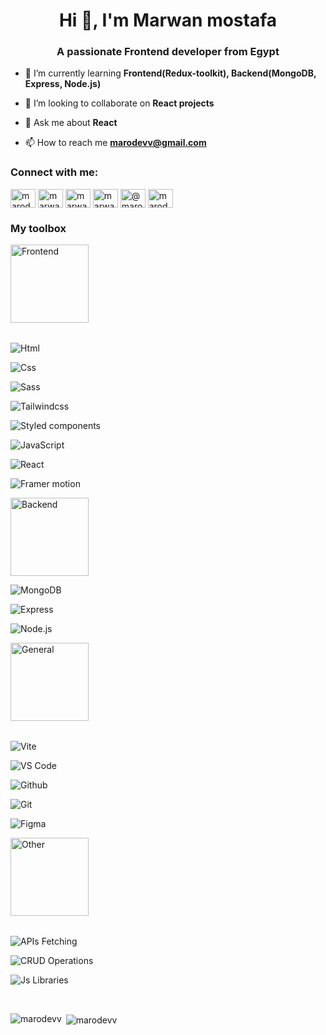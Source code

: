 <h1 align="center">Hi 👋, I'm Marwan mostafa</h1>
<h3 align="center">A passionate Frontend developer from Egypt</h3>

- 🌱 I’m currently learning **Frontend(Redux-toolkit), Backend(MongoDB, Express, Node.js)**

- 👯 I’m looking to collaborate on **React projects**

- 💬 Ask me about **React**

- 📫 How to reach me **marodevv@gmail.com**

<h3 align="left">Connect with me:</h3>
<p align="left">    
<a href="https://dev.to/marodevv" target="blank"><img align="center" src="https://raw.githubusercontent.com/rahuldkjain/github-profile-readme-generator/master/src/images/icons/Social/devto.svg" alt="marodevv" height="30" width="40" /></a>
<a href="https://linkedin.com/in/marwan-mostafa-4ba111210" target="blank"><img align="center" src="https://raw.githubusercontent.com/rahuldkjain/github-profile-readme-generator/master/src/images/icons/Social/linked-in-alt.svg" alt="marwan-mostafa-4ba111210" height="30" width="40" /></a>
<a href="https://fb.com/marwanmostafa24" target="blank"><img align="center" src="https://raw.githubusercontent.com/rahuldkjain/github-profile-readme-generator/master/src/images/icons/Social/facebook.svg" alt="marwanmostafa24" height="30" width="40" /></a>
<a href="https://instagram.com/marwan_mostafa24" target="blank"><img align="center" src="https://raw.githubusercontent.com/rahuldkjain/github-profile-readme-generator/master/src/images/icons/Social/instagram.svg" alt="marwan_mostafa24" height="30" width="40" /></a>
<a href="https://hashnode.com/@marodevv" target="blank"><img align="center" src="https://raw.githubusercontent.com/rahuldkjain/github-profile-readme-generator/master/src/images/icons/Social/hashnode.svg" alt="@marodevv" height="30" width="40" /></a>
<a href="https://www.leetcode.com/marodevv" target="blank"><img align="center" src="https://raw.githubusercontent.com/rahuldkjain/github-profile-readme-generator/master/src/images/icons/Social/leet-code.svg" alt="marodevv" height="30" width="40" /></a>
</p>

<h3 align="left">My toolbox</h3>
<div>
  <p style="margin-bottom:2rem;"> 
     <img alt="Frontend" src="https://img.shields.io/badge/Frontend--red" width="125">
  </p>
  
  <p>
     <img alt="Html" src="https://img.shields.io/badge/Html--white">
  </p>
  
  <p>
     <img alt="Css" src="https://img.shields.io/badge/Css--white">
  </p>
  
  <p>
     <img alt="Sass" src="https://img.shields.io/badge/Sass--white">
  </p>
  
  <p>
     <img alt="Tailwindcss" src="https://img.shields.io/badge/Tailwindcss--white">
  </p>
  
  <p>
     <img alt="Styled components" src="https://img.shields.io/badge/Styled components--white">
  </p>

  <p>
     <img alt="JavaScript" src="https://img.shields.io/badge/JavaScript--white">
  </p>

  <p>
     <img alt="React" src="https://img.shields.io/badge/React--white">
  </p>

  <p>
     <img alt="Framer motion" src="https://img.shields.io/badge/Framer motion--white">
  </p>

  <p>
     <img alt="Backend" src="https://img.shields.io/badge/Backend--red" width="125">
  </p>
  
  <p> 
     <img alt="MongoDB" src="https://img.shields.io/badge/MongoDB--white">
  </p>
  
  <p>
     <img alt="Express" src="https://img.shields.io/badge/Express--white">
  </p>
  
  <p>
     <img alt="Node.js" src="https://img.shields.io/badge/Node.js--white">
  </p>

  <p style="margin-bottom: 2rem;">
     <img alt="General" src="https://img.shields.io/badge/General--red"  width="125">
  </p>


  <p>
     <img alt="Vite" src="https://img.shields.io/badge/Vite--white">
  </p>
  
  <p>
     <img alt="VS Code" src="https://img.shields.io/badge/VS Code--white">
  </p>
  
  <p>
     <img alt="Github" src="https://img.shields.io/badge/Github--white">
  </p>
  
  <p>
     <img alt="Git" src="https://img.shields.io/badge/Git--white">
  </p>
  
  <p>
     <img alt="Figma" src="https://img.shields.io/badge/Figma--white">
  </p>

  <p style="margin-bottom: 2rem;">
     <img alt="Other" src="https://img.shields.io/badge/Other--red" width="125">
  </p>
  
  <p>
     <img alt="APIs Fetching" src="https://img.shields.io/badge/APIs Fetching--white">
  </p>
  
  <p>
     <img alt="CRUD Operations" src="https://img.shields.io/badge/CRUD Operations--white">
  </p>
  
  <p>
     <img alt="Js Libraries" src="https://img.shields.io/badge/Js Libraries--white">
  </p>
  
</div>

<br />

<p><img align="left" src="https://github-readme-stats.vercel.app/api/top-langs?username=marodevv&show_icons=true&locale=en&layout=compact" alt="marodevv" /></p>

<p>&nbsp;<img align="center" src="https://github-readme-stats.vercel.app/api?username=marodevv&show_icons=true&locale=en" alt="marodevv" /></p>

